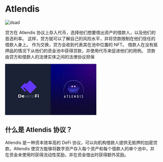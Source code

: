 # Atlendis


![dsad](\dsad.png)



<p>贷方在 Atlendis 协议上存入代币，选择他们想要借出资产的借款人，以及他们的首选利率。 这样，贷方就可以了解自己的风险水平，并将贷款限制在他们信任的借款人身上。 作为交换，贷方会收到代表其在池中位置的 NFT。 借款人在没有抵押品的情况下从他们的资金池中获得贷款，并使用代币来促进他们的用例。 贷款由贷方和借款人的法律实体之间的法律协议担保</p>



![ooo](ooo.png)

## 什么是 Atlendis 协议？

Atlendis 是一种资本效率高的 DeFi 协议，可以向机构借款人提供无抵押的加密贷款。Atlendis 使贷方能够将数字资产存入每个资产和每个借款人的单个池中，并在资金未使用时获得流动性奖励，并在资金借出时获得额外奖励。
